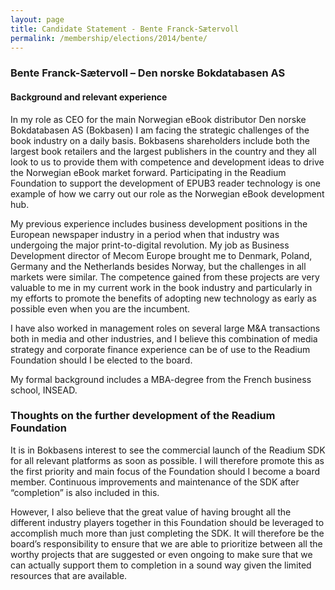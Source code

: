 ```yaml
---
layout: page
title: Candidate Statement - Bente Franck-Sætervoll
permalink: /membership/elections/2014/bente/
---
```


### Bente Franck-Sætervoll – Den norske Bokdatabasen AS

#### Background and relevant experience

In my role as CEO for the main Norwegian eBook distributor Den norske Bokdatabasen AS (Bokbasen) I am facing the strategic challenges of the book industry on a daily basis. Bokbasens shareholders include both the largest book retailers and the largest publishers in the country and they all look to us to provide them with competence and development ideas to drive the Norwegian eBook market forward. Participating in the Readium Foundation to support the development of EPUB3 reader technology is one example of how we carry out our role as the Norwegian eBook development hub.

My previous experience includes business development positions in the European newspaper industry in a period when that industry was undergoing the major print-to-digital revolution. My job as Business Development director of Mecom Europe brought me to Denmark, Poland, Germany and the Netherlands besides Norway, but the challenges in all markets were similar. The competence gained from these projects are very valuable to me in my current work in the book industry and particularly in my efforts to promote the benefits of adopting new technology as early as possible even when you are the incumbent. 

I have also worked in management roles on several large M&A transactions both in media and other industries, and I believe this combination of media strategy and corporate finance experience can be of use to the Readium Foundation should I be elected to the board. 

My formal background includes a MBA-degree from the French business school, INSEAD.

### Thoughts on the further development of the Readium Foundation

It is in Bokbasens interest to see the commercial launch of the Readium SDK for all relevant platforms as soon as possible. I will therefore promote this as the first priority and main focus of the Foundation should I become a board member.  Continuous improvements and maintenance of the SDK after “completion” is also included in this.

However, I also believe that the great value of having brought all the different industry players together in this Foundation should be leveraged to accomplish much more than just completing the SDK. It will therefore be the board’s responsibility to ensure that we are able to prioritize between all the worthy projects that are suggested or even ongoing to make sure that we can actually support them to completion in a sound way given the limited resources that are available.